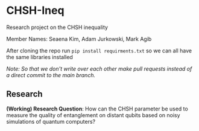 # CHSH-Ineq
Research project on the CHSH inequality

Member Names: Seaena Kim, Adam Jurkowski, Mark Agib

After cloning the repo run
```pip install requirments.txt```
so we can all have the same libraries installed

*Note: So that we don't write over each other make pull requests instead of a direct commit to the main branch.*


## Research
**(Working) Research Question**: How can the CHSH parameter be used to measure the quality of entanglement on distant qubits based on noisy simulations of quantum computers?
